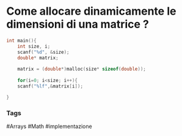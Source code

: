 # Come allocare dinamicamente le dimensioni di una matrice ? 

```c 
int main(){
	int size, i;
	scanf("%d", &size);
	double* matrix;
	
	matrix = (double*)malloc(size* sizeof(double));
	
	for(i=0; i<size; i++){
	scanf("%lf",&matrix[i]);

}
```

### Tags 

#Arrays
#Math 
#implementazione 
